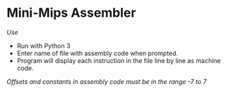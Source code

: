# Mini-Mips Assembler
*Use*
- Run with Python 3
- Enter name of file with assembly code when prompted.
- Program will display each instruction in the file line by line as machine code.

*Offsets and constants in assembly code must be in the range -7 to 7*
